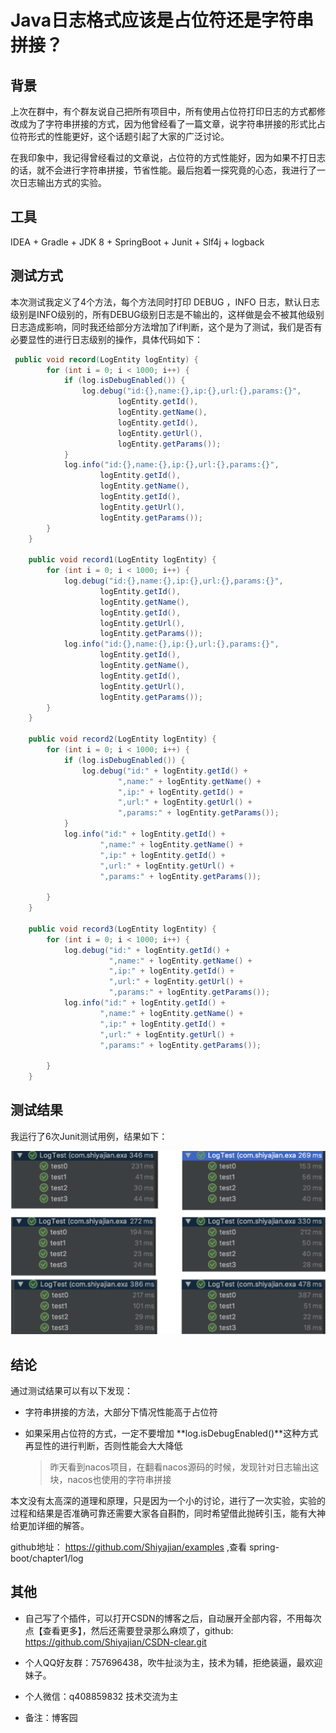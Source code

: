 # Java日志格式应该是占位符还是字符串拼接？

## 背景

​	上次在群中，有个群友说自己把所有项目中，所有使用占位符打印日志的方式都修改成为了字符串拼接的方式，因为他曾经看了一篇文章，说字符串拼接的形式比占位符形式的性能更好，这个话题引起了大家的广泛讨论。

​	在我印象中，我记得曾经看过的文章说，占位符的方式性能好，因为如果不打日志的话，就不会进行字符串拼接，节省性能。最后抱着一探究竟的心态，我进行了一次日志输出方式的实验。

## 工具

IDEA + Gradle + JDK 8 + SpringBoot + Junit + Slf4j + logback

## 测试方式

本次测试我定义了4个方法，每个方法同时打印 DEBUG ，INFO 日志，默认日志级别是INFO级别的，所有DEBUG级别日志是不输出的，这样做是会不被其他级别日志造成影响，同时我还给部分方法增加了if判断，这个是为了测试，我们是否有必要显性的进行日志级别的操作，具体代码如下：

```java
 public void record(LogEntity logEntity) {
        for (int i = 0; i < 1000; i++) {
            if (log.isDebugEnabled()) {
                log.debug("id:{},name:{},ip:{},url:{},params:{}",
                        logEntity.getId(),
                        logEntity.getName(),
                        logEntity.getId(),
                        logEntity.getUrl(),
                        logEntity.getParams());
            }
            log.info("id:{},name:{},ip:{},url:{},params:{}",
                    logEntity.getId(),
                    logEntity.getName(),
                    logEntity.getId(),
                    logEntity.getUrl(),
                    logEntity.getParams());
        }
    }

    public void record1(LogEntity logEntity) {
        for (int i = 0; i < 1000; i++) {
            log.debug("id:{},name:{},ip:{},url:{},params:{}",
                    logEntity.getId(),
                    logEntity.getName(),
                    logEntity.getId(),
                    logEntity.getUrl(),
                    logEntity.getParams());
            log.info("id:{},name:{},ip:{},url:{},params:{}",
                    logEntity.getId(),
                    logEntity.getName(),
                    logEntity.getId(),
                    logEntity.getUrl(),
                    logEntity.getParams());
        }
    }

    public void record2(LogEntity logEntity) {
        for (int i = 0; i < 1000; i++) {
            if (log.isDebugEnabled()) {
                log.debug("id:" + logEntity.getId() +
                        ",name:" + logEntity.getName() +
                        ",ip:" + logEntity.getId() +
                        ",url:" + logEntity.getUrl() +
                        ",params:" + logEntity.getParams());
            }
            log.info("id:" + logEntity.getId() +
                    ",name:" + logEntity.getName() +
                    ",ip:" + logEntity.getId() +
                    ",url:" + logEntity.getUrl() +
                    ",params:" + logEntity.getParams());

        }
    }

    public void record3(LogEntity logEntity) {
        for (int i = 0; i < 1000; i++) {
            log.debug("id:" + logEntity.getId() +
                      ",name:" + logEntity.getName() +
                      ",ip:" + logEntity.getId() +
                      ",url:" + logEntity.getUrl() +
                      ",params:" + logEntity.getParams());
            log.info("id:" + logEntity.getId() +
                    ",name:" + logEntity.getName() +
                    ",ip:" + logEntity.getId() +
                    ",url:" + logEntity.getUrl() +
                    ",params:" + logEntity.getParams());

        }
    }
```

## 测试结果

我运行了6次Junit测试用例，结果如下：

![log](https://github.com/Shiyajian/examples/blob/master/public/images/log.png)

## 结论

通过测试结果可以有以下发现：

- 字符串拼接的方法，大部分下情况性能高于占位符

- 如果采用占位符的方式，一定不要增加 **log.isDebugEnabled()**这种方式再显性的进行判断，否则性能会大大降低

  > 昨天看到nacos项目，在翻看nacos源码的时候，发现针对日志输出这块，nacos也使用的字符串拼接

本文没有太高深的道理和原理，只是因为一个小的讨论，进行了一次实验，实验的过程和结果是否准确可靠还需要大家各自斟酌，同时希望借此抛砖引玉，能有大神给更加详细的解答。

github地址：  https://github.com/Shiyajian/examples ,查看 spring-boot/chapter1/log

## 其他

- 自己写了个插件，可以打开CSDN的博客之后，自动展开全部内容，不用每次点【查看更多】，然后还需要登录那么麻烦了，github: https://github.com/Shiyajian/CSDN-clear.git

- 个人QQ好友群：757696438，吹牛扯淡为主，技术为辅，拒绝装逼，最欢迎妹子。
- 个人微信：q408859832 技术交流为主
- 备注：博客园

